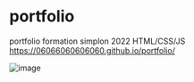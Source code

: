 # portfolio
portfolio formation simplon 2022  HTML/CSS/JS 
https://06066060606060.github.io/portfolio/


![image](https://user-images.githubusercontent.com/10818228/167295665-0bcf29e6-c247-4e32-9203-9c1ee50cf72a.png)
